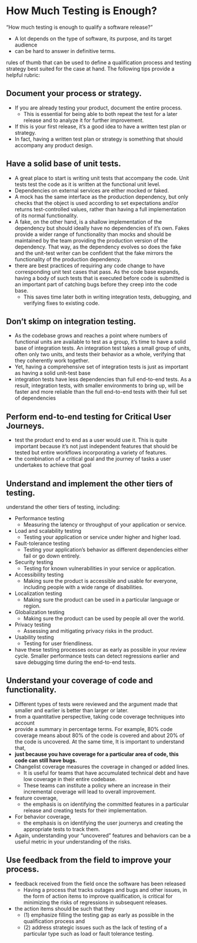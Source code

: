 # How Much Testing is Enough?

“How much testing is enough to qualify a software release?”
- A lot depends on the type of software, its purpose, and its target audience
- can be hard to answer in definitive terms.

rules of thumb that can be used to define a qualification process and testing strategy best suited for the case at hand. The following tips provide a helpful rubric:

## Document your process or strategy.
  - If you are already testing your product, document the entire process. 
    - This is essential for being able to both repeat the test for a later release and to analyze it for further improvement. 
  - If this is your first release, it’s a good idea to have a written test plan or strategy. 
  - In fact, having a written test plan or strategy is something that should accompany any product design.
## Have a solid base of unit tests.
  - A great place to start is writing unit tests that accompany the code. Unit tests test the code as it is written at the functional unit level. 
  - Dependencies on external services are either mocked or faked.
  - A mock has the same interface as the production dependency, but only checks that the object is used according to set expectations and/or returns test-controlled values, rather than having a full implementation of its normal functionality.
  - A fake, on the other hand, is a shallow implementation of the dependency but should ideally have no dependencies of it’s own. Fakes provide a wider range of functionality than mocks and should be maintained by the team providing the production version of the dependency. That way, as the dependency evolves so does the fake and the unit-test writer can be confident that the fake mirrors the functionality of the production dependency.
  - there are best practices of requiring any code change to have corresponding unit test cases that pass. As the code base expands, having a body of such tests that is executed before code is submitted is an important part of catching bugs before they creep into the code base. 
    - This saves time later both in writing integration tests, debugging, and verifying fixes to existing code.
## Don’t skimp on integration testing.
  - As the codebase grows and reaches a point where numbers of functional units are available to test as a group, it’s time to have a solid base of integration tests. An integration test takes a small group of units, often only two units, and tests their behavior as a whole, verifying that they coherently work together.
  - Yet, having a comprehensive set of integration tests is just as important as having a solid unit-test base
  - integration tests have less dependencies than full end-to-end tests. As a result, integration tests, with smaller environments to bring up, will be faster and more reliable than the full end-to-end tests with their full set of dependencies
  
## Perform end-to-end testing for Critical User Journeys.
- test the product end to end as a user would use it. This is quite important because it’s not just independent features that should be tested but entire workflows incorporating a variety of features.
- the combination of a critical goal and the journey of tasks a user undertakes to achieve that goal

## Understand and implement the other tiers of testing.

understand the other tiers of testing, including:
- Performance testing 
  - Measuring the latency or throughput of your application or service.
- Load and scalability testing 
  - Testing your application or service under higher and higher load.
- Fault-tolerance testing 
  - Testing your application’s behavior as different dependencies either fail or go down entirely.
- Security testing 
  - Testing for known vulnerabilities in your service or application.
- Accessibility testing 
  - Making sure the product is accessible and usable for everyone, including people with a wide range of disabilities.
- Localization testing 
  - Making sure the product can be used in a particular language or region.
- Globalization testing
  - Making sure the product can be used by people all over the world.
- Privacy testing 
  - Assessing and mitigating privacy risks in the product.
- Usability testing
  - Testing for user friendliness.
- have these testing processes occur as early as possible in your review cycle. Smaller performance tests can detect regressions earlier and save debugging time during the end-to-end tests.

## Understand your coverage of code and functionality.

- Different types of tests were reviewed and the argument made that smaller and earlier is better than larger or later.
- from a quantitative perspective, taking code coverage techniques into account
- provide a summary in percentage terms. For example, 80% code coverage means about 80% of the code is covered and about 20% of the code is uncovered. At the same time, It is important to understand that, 
- **just because you have coverage for a particular area of code, this code can still have bugs.**
- Changelist coverage measures the coverage in changed or added lines. 
  - It is useful for teams that have accumulated technical debt and have low coverage in their entire codebase. 
  - These teams can institute a policy where an increase in their incremental coverage will lead to overall improvement.
- feature coverage, 
  - the emphasis is on identifying the committed features in a particular release and creating tests for their implementation. 
- For behavior coverage, 
  - the emphasis is on identifying the user journerys and creating the appropriate tests to track them. 
- Again, understanding your “uncovered” features and behaviors can be a useful metric in your understanding of the risks.

## Use feedback from the field to improve your process.

- feedback received from the field once the software has been released
  - Having a process that tracks outages and bugs and other issues, in the form of action items to improve qualification, is critical for minimizing the risks of regressions in subsequent releases.
- the action items should be such that they 
  - (1) emphasize filling the testing gap as early as possible in the qualification process and 
  - (2) address strategic issues such as the lack of testing of a particular type such as load or fault tolerance testing.

